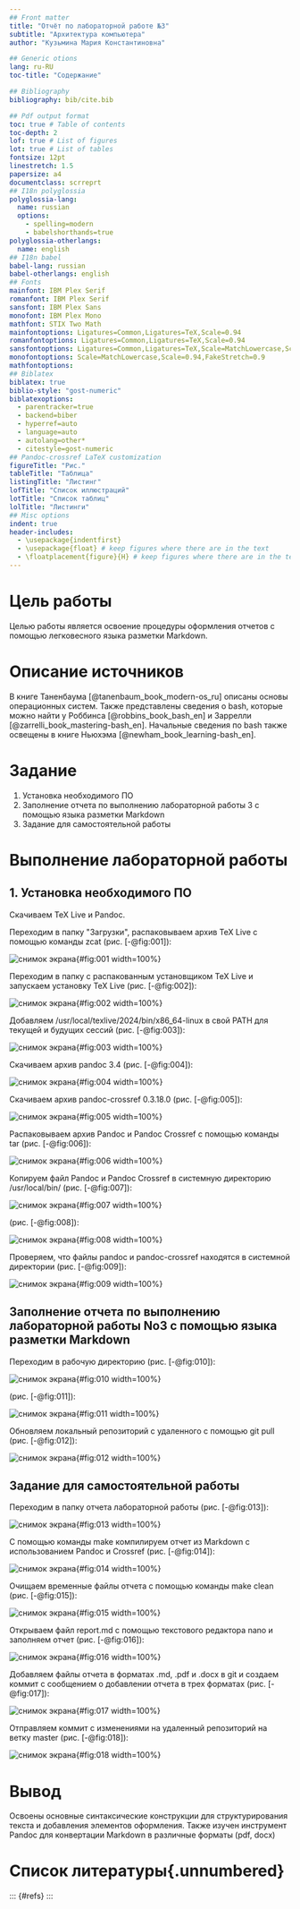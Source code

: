 ```yaml
---
## Front matter
title: "Отчёт по лабораторной работе №3"
subtitle: "Архитектура компьютера"
author: "Кузьмина Мария Константиновна"

## Generic otions
lang: ru-RU
toc-title: "Содержание"

## Bibliography
bibliography: bib/cite.bib

## Pdf output format
toc: true # Table of contents
toc-depth: 2
lof: true # List of figures
lot: true # List of tables
fontsize: 12pt
linestretch: 1.5
papersize: a4
documentclass: scrreprt
## I18n polyglossia
polyglossia-lang:
  name: russian
  options:
	- spelling=modern
	- babelshorthands=true
polyglossia-otherlangs:
  name: english
## I18n babel
babel-lang: russian
babel-otherlangs: english
## Fonts
mainfont: IBM Plex Serif
romanfont: IBM Plex Serif
sansfont: IBM Plex Sans
monofont: IBM Plex Mono
mathfont: STIX Two Math
mainfontoptions: Ligatures=Common,Ligatures=TeX,Scale=0.94
romanfontoptions: Ligatures=Common,Ligatures=TeX,Scale=0.94
sansfontoptions: Ligatures=Common,Ligatures=TeX,Scale=MatchLowercase,Scale=0.94
monofontoptions: Scale=MatchLowercase,Scale=0.94,FakeStretch=0.9
mathfontoptions:
## Biblatex
biblatex: true
biblio-style: "gost-numeric"
biblatexoptions:
  - parentracker=true
  - backend=biber
  - hyperref=auto
  - language=auto
  - autolang=other*
  - citestyle=gost-numeric
## Pandoc-crossref LaTeX customization
figureTitle: "Рис."
tableTitle: "Таблица"
listingTitle: "Листинг"
lofTitle: "Список иллюстраций"
lotTitle: "Список таблиц"
lolTitle: "Листинги"
## Misc options
indent: true
header-includes:
  - \usepackage{indentfirst}
  - \usepackage{float} # keep figures where there are in the text
  - \floatplacement{figure}{H} # keep figures where there are in the text
---
```


# Цель работы

Целью работы является освоение процедуры оформления отчетов с
помощью легковесного языка разметки Markdown.

# Описание источников

В книге Таненбаума [@tanenbaum_book_modern-os_ru] описаны основы операционных систем. Также представлены сведения о bash, которые можно найти у Роббинса [@robbins_book_bash_en] и Заррелли [@zarrelli_book_mastering-bash_en]. Начальные сведения по bash также освещены в книге Ньюхэма [@newham_book_learning-bash_en].

# Задание

1. Установка необходимого ПО
2. Заполнение отчета по выполнению лабораторной работы 3 с помощью языка
разметки Markdown
3. Задание для самостоятельной работы

# Выполнение лабораторной работы

## 1. Установка необходимого ПО
Скачиваем TeX Live и Pandoc.

Переходим в папку "Загрузки", распаковываем архив TeX Live с помощью
команды zcat (рис. [-@fig:001]):

![снимок экрана](image/1.jpg){#fig:001 width=100%}

Переходим в папку с распакованным установщиком TeX Live и запускаем
установку TeX Live (рис. [-@fig:002]):

![снимок экрана](image/2.jpg){#fig:002 width=100%}


Добавляем /usr/local/texlive/2024/bin/x86_64-linux в свой PATH для текущей и
будущих сессий (рис. [-@fig:003]):

![снимок экрана](image/3.jpg){#fig:003 width=100%}

Скачиваем архив pandoc 3.4 (рис. [-@fig:004]):

![снимок экрана](image/4.jpg){#fig:004 width=100%}

Скачиваем архив pandoc-crossref 0.3.18.0 (рис. [-@fig:005]):

![снимок экрана](image/5.jpg){#fig:005 width=100%}

Распаковываем архив Pandoc и Pandoc Crossref с помощью команды tar (рис. [-@fig:006]):

![снимок экрана](image/6.jpg){#fig:006 width=100%}

Копируем файл Pandoc и Pandoc Crossref в системную директорию
/usr/local/bin/ (рис. [-@fig:007]):

![снимок экрана](image/7.jpg){#fig:007 width=100%}


(рис. [-@fig:008]):

![снимок экрана](image/8.jpg){#fig:008 width=100%}

Проверяем, что файлы pandoc и pandoc-crossref находятся в системной директории (рис. [-@fig:009]):

![снимок экрана](image/9.jpg){#fig:009 width=100%}

## Заполнение отчета по выполнению лабораторной работы No3 с помощью языка разметки Markdown

Переходим в рабочую директорию (рис. [-@fig:010]):

![снимок экрана](image/10.jpg){#fig:010 width=100%}

(рис. [-@fig:011]):

![снимок экрана](image/11.jpg){#fig:011 width=100%}

Обновляем локальный репозиторий с удаленного с помощью git pull (рис. [-@fig:012]):

![снимок экрана](image/12.jpg){#fig:012 width=100%}

## Задание для самостоятельной работы

Переходим в папку отчета лабораторной работы (рис. [-@fig:013]):

![снимок экрана](image/13.jpg){#fig:013 width=100%}

С помощью команды make компилируем отчет из Markdown с использованием
Pandoc и Crossref (рис. [-@fig:014]):

![снимок экрана](image/14.jpg){#fig:014 width=100%}

Очищаем временные файлы отчета с помощью команды make clean (рис. [-@fig:015]):

![снимок экрана](image/15.jpg){#fig:015 width=100%}

Открываем файл report.md с помощью текстового редактора nano и заполняем
отчет (рис. [-@fig:016]):

![снимок экрана](image/16.jpg){#fig:016 width=100%}

Добавляем файлы отчета в форматах .md, .pdf и .docx в git и создаем коммит с
сообщением о добавлении отчета в трех форматах (рис. [-@fig:017]):

![снимок экрана](image/17.jpg){#fig:017 width=100%}

Отправляем коммит с изменениями на удаленный репозиторий на ветку
master (рис. [-@fig:018]):

![снимок экрана](image/18.jpg){#fig:018 width=100%}


# Вывод
Освоены основные синтаксические конструкции для структурирования текста и
добавления элементов оформления. Также изучен инструмент Pandoc для
конвертации Markdown в различные форматы (pdf, docx)

# Список литературы{.unnumbered}

::: {#refs}
:::
